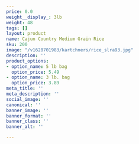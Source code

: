 ```yaml
---
price: 0.0
weight__display_: 3lb
weight: 48
tags: []
layout: product
name: Cajun Country Medium Grain Rice
sku: 200
image: "/v1628701983/kartchners/rice_slra93.jpg"
description: ''
product_options:
- option_name: 5 lb bag
  option_price: 5.49
- option_name: 3 lb. bag
  option_price: 3.89
meta_title: ''
meta_description: ''
social_image: ''
canonical: ''
banner_image: ''
banner_format: ''
banner_class: ''
banner_alt: ''

---
```

